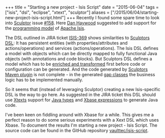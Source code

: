 +++
title = "Starting a new project - Isis Script"
date = "2015-06-04"
tags = ["isis", "dsl", "eclipse", "xtext", "sculptor"]
aliases = ["/2015/06/04/starting-new-project-isis-script.html"]
+++
Recently I found some spare time to look into [Sculptor](http://sculptorgenerator.org/) issue [#158](https://github.com/sculptor/sculptor/issues/158). Here [Dan Haywood](https://github.com/danhaywood) suggested to add support for the [programming model](http://isis.apache.org/documentation.html) of [Apache Isis](http://isis.apache.org/).

The DSL outlined in JIRA ticket [ISIS-369](https://issues.apache.org/jira/browse/ISIS-369) shows similarities to [Sculptors DSL](https://github.com/sculptor/sculptor/blob/master/sculptor-eclipse/org.sculptor.dsl/src/org/sculptor/dsl/Sculptordsl.xtext): It has persistent entities (with properties/attributes and actions/operations) and services (actions/operations). The Isis DSL defines a model with objects which can be directly mapped to fully functional Java objects (with annotations and code blocks). But Sculptors DSL defines a model which has to be [enriched and transformed](http://sculptorgenerator.org/documentation/developers-guide#transformations) first before code or configuration can be generated. And the code generated by [Sculptors Maven plugin](http://sculptorgenerator.org/documentation/maven-plugin) is not complete - in the generated [gap classes](http://sculptorgenerator.org/documentation/advanced-tutorial#gap-class) the business logic has to be implemented manually.

So it seems that (instead of leveraging Sculptor) creating a new Isis-specific DSL is the way to go here. As suggested in the JIRA ticket this DSL should use [Xtexts](http://www.eclipse.org/Xtext/) support for [Java types](https://www.eclipse.org/Xtext/documentation/305_xbase.html#jvmtypes) and [Xbase expressions](https://www.eclipse.org/Xtext/documentation/305_xbase.html#xbase-expressions) to generate Java code.

I've been keen on fiddling around with Xbase for a while. This gives me a perfect reason to do some serious experiments with a Xext DSL which uses Xbase. To document the results I'm starting a new project - Isis Script. The source code can be found in the GitHub repository [vaulttec/isis-script](https://github.com/vaulttec/isis-script).
